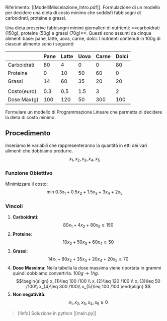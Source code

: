 Riferimento: [[ModelliMiscelazione_Intro.pdf]].
Formulazione di un modello per decidere una dieta di costo minimo che soddisfi fabbisogni di carboidrati, proteine e grassi.

Una dieta prescrive fabbisogni minimi giornalieri di nutrienti:
==carboidrati (150g), proteine (50g) e grassi (70g)==.
Questi sono assunti da cinque alimenti base: pane, latte, uova,
carne, dolci.
I nutrienti contenuti in 100g di ciascun alimento sono i seguenti:

|             | Pane | Latte | Uova | Carne | Dolci |
| ----------- | ---- | ----- | ---- | ----- | ----- |
| Carboidrati | 80   | 4     | 0    | 0     | 80    |
| Proteine    | 0    | 10    | 50   | 60    | 0     |
| Grassi      | 14   | 60    | 35   | 20    | 20    |
|             |      |       |      |       |       |
| Costo(euro) | 0.3  | 0.5   | 1.5  | 3     | 2     |
| Dose Max(g) | 100  | 120   | 50   | 300   | 100   |
Formulare un modello di Programmazione Lineare che permetta di decidere la dieta di costo minimo.
## Procedimento
Inseriamo le variabili che rappresenteranno la quantità in etti dei vari alimenti che dobbiamo produrre.
$$
x_{1},x_{2},x_{3},x_{4},x_{5}
$$
### Funzione Obiettivo 
Minimizzare il costo: 
$$ \text{min } 0.3x_{1} + 0.5x_{2} + 1.5x_{3} + 3x_{4} + 2x_{5} $$
### Vincoli 
1. **Carboidrati**: 
$$ 80x_{1} + 4x_{2} + 80x_{5} \geq 150 $$ 
2. **Proteine**: 
$$ 10x_{2} + 50x_{3} + 60x_{4} \geq 50 $$ 
3. **Grassi**: 
$$ 14x_{1} + 60x_{2} + 35x_{3} + 20x_{4} + 20x_{5} \geq 70 $$ 
4. **Dose Massima**: 
Nella tabella la dose massima viene riportata in grammi quindi dobbiamo convertirla. $100g \to 1hg$.
$$\begin{align}
x_{1}\leq 100 /100 \\
x_{2}\leq 120 /100 \\
x_{3}\leq 50 /100\\
x_{4}\leq 300 /100\\
x_{5}\leq 100 /100
\end{align}
$$ 
5. **Non negatività**: 
$$ 
x_{1}, x_{2}, x_{3}, x_{4}, x_{5} \geq 0 
$$


> [!info] Soluzione in python
> [[main.py]]
